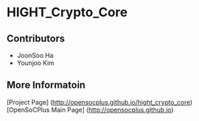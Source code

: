 HIGHT_Crypto_Core
=================

Contributors
-------------
* JoonSoo Ha
* Younjoo Kim

More Informatoin
----------------
[Project Page] (http://opensocplus.github.io/hight_crypto_core)
[OpenSoCPlus Main Page] (http://opensocplus.github.io)
